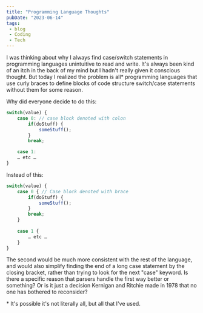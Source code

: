 ```yaml
---
title: "Programming Language Thoughts"
pubDate: "2023-06-14"
tags:
 - blog
 - Coding
 - Tech
---
```


I was thinking about why I always find case/switch statements in programming languages unintuitive to read and write. It's always been kind of an itch in the back of my mind but I hadn't really given it conscious thought. But today I realized the problem is all\* programming languages that use curly braces to define blocks of code structure switch/case statements without them for some reason.

Why did everyone decide to do this:

``` javascript
switch(value) {
    case 0: // case block denoted with colon
        if(doStuff) {
            someStuff();         
        }
        break;  

    case 1:        
    … etc …
}
```

Instead of this:

``` javascript
switch(value) {
    case 0 { // Case block denoted with brace 
        if(doStuff) {
            someStuff();         
        }         
        break;     
    }    
    
    case 1 {
        … etc …    
    }
}
```

The second would be much more consistent with the rest of the language, and would also simplify finding the end of a long case statement by the closing bracket, rather than trying to look for the next "case" keyword. Is there a specific reason that parsers handle the first way better or something? Or is it just a decision Kernigan and Ritchie made in 1978 that no one has bothered to reconsider?

\* It's possible it's not literally all, but all that I've used.
